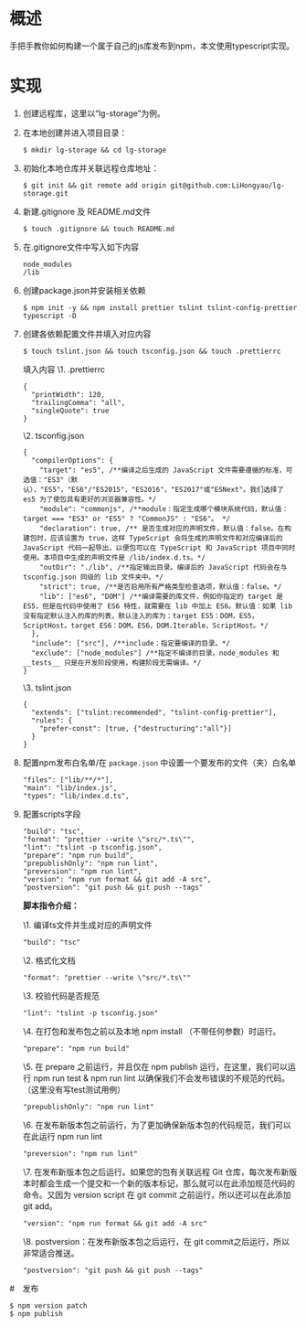 # 概述

手把手教你如何构建一个属于自己的js库发布到npm，本文使用typescript实现。

# 实现

1. 创建远程库，这里以“lg-storage”为例。

2. 在本地创建并进入项目目录：

   ```shell
   $ mkdir lg-storage && cd lg-storage
   ```

3. 初始化本地仓库并关联远程仓库地址：

   ```shell
   $ git init && git remote add origin git@github.com:LiHongyao/lg-storage.git
   ```

4. 新建.gitignore 及 README.md文件

   ```shell
   $ touch .gitignore && touch README.md
   ```

5. 在.gitignore文件中写入如下内容

   ```
   node_modules
   /lib
   ```

6. 创建package.json并安装相关依赖

   ```shell
   $ npm init -y && npm install prettier tslint tslint-config-prettier typescript -D
   ```

7. 创建各依赖配置文件并填入对应内容

   ```shell
   $ touch tslint.json && touch tsconfig.json && touch .prettierrc
   ```

   填入内容
   \1. .prettierrc

   ```
   {
     "printWidth": 120,
     "trailingComma": "all",
     "singleQuote": true
   }
   ```

   \2. tsconfig.json

   ```
   {
     "compilerOptions": {
       "target": "es5", /**编译之后生成的 JavaScript 文件需要遵循的标准，可选值："ES3"（默认），"ES5"，"ES6"/"ES2015"，"ES2016"，"ES2017"或"ESNext"。我们选择了 es5 为了使包具有更好的浏览器兼容性。*/
       "module": "commonjs", /**module：指定生成哪个模块系统代码，默认值：target === "ES3" or "ES5" ? "CommonJS" : "ES6"。 */
       "declaration": true, /** 是否生成对应的声明文件，默认值：false。在构建包时，应该设置为 true，这样 TypeScript 会将生成的声明文件和对应编译后的 JavaScript 代码一起导出，以便包可以在 TypeScript 和 JavaScript 项目中同时使用。本项目中生成的声明文件是 /lib/index.d.ts。*/
       "outDir": "./lib", /**指定输出目录。编译后的 JavaScript 代码会在与 tsconfig.json 同级的 lib 文件夹中。*/
       "strict": true, /**是否启用所有严格类型检查选项，默认值：false。*/
       "lib": ["es6", "DOM"] /**编译需要的库文件，例如你指定的 target 是 ES5，但是在代码中使用了 ES6 特性，就需要在 lib 中加上 ES6。默认值：如果 lib 没有指定默认注入的库的列表，默认注入的库为：target ES5：DOM，ES5，ScriptHost。target ES6：DOM，ES6，DOM.Iterable，ScriptHost。*/
     },
     "include": ["src"], /**include：指定要编译的目录。*/
     "exclude": ["node_modules"] /**指定不编译的目录。node_modules 和 __tests__ 只是在开发阶段使用，构建阶段无需编译。*/
   }
   
   ```

   \3. tslint.json

   ```
   {
     "extends": ["tslint:recommended", "tslint-config-prettier"],
     "rules": {
       "prefer-const": [true, {"destructuring":"all"}]
     }
   }
   ```


8. 配置npm发布白名单/在 `package.json` 中设置一个要发布的文件（夹）白名单

   ```
   "files": ["lib/**/*"],
   "main": "lib/index.js",
   "types": "lib/index.d.ts",
   ```

9. 配置scripts字段

   ```
   "build": "tsc",
   "format": "prettier --write \"src/*.ts\"",
   "lint": "tslint -p tsconfig.json",
   "prepare": "npm run build",
   "prepublishOnly": "npm run lint",
   "preversion": "npm run lint",
   "version": "npm run format && git add -A src",
   "postversion": "git push && git push --tags"
   ```

   **脚本指令介绍：**

   \1. 编译ts文件并生成对应的声明文件

   ```
   "build": "tsc"
   ```

   \2. 格式化文档

   ```
   "format": "prettier --write \"src/*.ts\""
   ```

   \3. 校验代码是否规范

   ```
   "lint": "tslint -p tsconfig.json"
   ```

   \4. 在打包和发布包之前以及本地 npm install （不带任何参数）时运行。

   ```
   "prepare": "npm run build"
   ```

   \5. 在 prepare 之前运行，并且仅在 npm publish 运行，在这里，我们可以运行 npm run test & npm run lint 以确保我们不会发布错误的不规范的代码。（这里没有写test测试用例）

   ```
   "prepublishOnly": "npm run lint"
   ```

   \6. 在发布新版本包之前运行，为了更加确保新版本包的代码规范，我们可以在此运行 npm run lint

   ```
   "preversion": "npm run lint"
   ```

   \7.  在发布新版本包之后运行。如果您的包有关联远程 Git 仓库，每次发布新版本时都会生成一个提交和一个新的版本标记，那么就可以在此添加规范代码的命令。又因为 version script 在  git commit 之前运行，所以还可以在此添加 git add。

   ```
   "version": "npm run format && git add -A src"
   ```

   \8. postversion：在发布新版本包之后运行，在 git commit之后运行，所以非常适合推送。

   ```
   "postversion": "git push && git push --tags"
   ```

#　发布

```shell
$ npm version patch
$ npm publish
```




